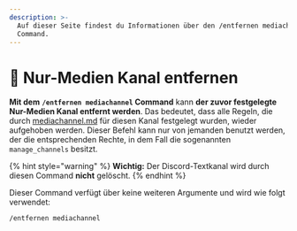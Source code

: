 ```yaml
---
description: >-
  Auf dieser Seite findest du Informationen über den /entfernen mediachannel
  Command.
---
```


# 📸 Nur-Medien Kanal entfernen

**Mit dem** **`/entfernen mediachannel` Command** kann **der zuvor festgelegte Nur-Medien Kanal entfernt werden**. Das bedeutet, dass alle Regeln, die durch [mediachannel.md](../kanal/mediachannel.md "mention") für diesen Kanal festgelegt wurden, wieder aufgehoben werden. Dieser Befehl kann nur von jemanden benutzt werden, der die entsprechenden Rechte, in dem Fall die sogenannten `manage_channels` besitzt.

{% hint style="warning" %}
**Wichtig:** Der Discord-Textkanal wird durch diesen Command **nicht** gelöscht.
{% endhint %}

Dieser Command verfügt über keine weiteren Argumente und wird wie folgt verwendet:

```
/entfernen mediachannel
```

